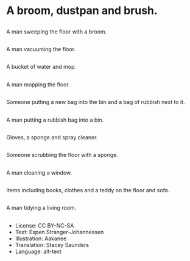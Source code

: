 # A broom, dustpan and brush.

##
A man sweeping the floor with a broom.

##
A man vacuuming the floor.

##
A bucket of water and mop.

##
A man mopping the floor.

##
Someone putting a new bag into the bin and a bag of rubbish next to it.

##
A man putting a rubbish bag into a bin.

##
Gloves, a sponge and spray cleaner.

##
Someone scrubbing the floor with a sponge.

##
A man cleaning a window.

##
Items including books, clothes and a teddy on the floor and sofa.

##
A man tidying a living room.

##
* License: CC BY-NC-SA
* Text: Espen Stranger-Johannessen
* Illustration: Aakanee
* Translation: Stacey Saunders
* Language: alt-text
